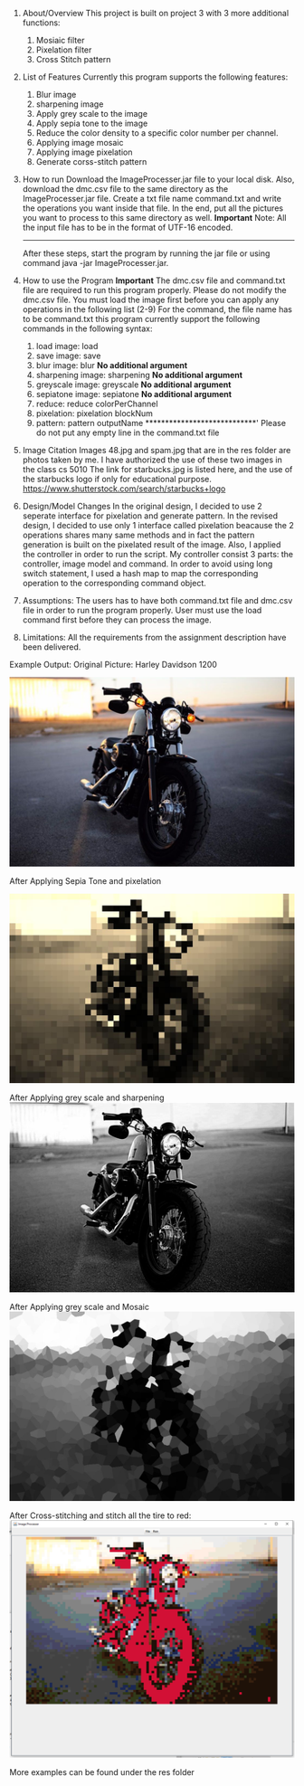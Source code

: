1. About/Overview
  This project is built on project 3 with 3 more additional functions:
    1. Mosiaic filter
    2. Pixelation filter
    3. Cross Stitch pattern

2. List of Features
    Currently this program supports the following features:
      1. Blur image
      2. sharpening image
      3. Apply grey scale to the image
      4. Apply sepia tone to the image
      5. Reduce the color density to a specific color number per channel.
      6. Applying image mosaic
      7. Applying image pixelation
      8. Generate corss-stitch pattern

3. How to run
      Download the ImageProcesser.jar file to your local disk. Also, download the dmc.csv file to the same directory as the ImageProcesser.jar file.
      Create a txt file name command.txt and write the operations you want inside that file. In the end, put all the pictures you want to process
      to this same directory as well.
      **********Important**********
      Note: All the input file has to be in the format of UTF-16 encoded.
      *****************************
      After these steps, start the program by running the jar file or using command java -jar ImageProcesser.jar.

4. How to use the Program
      **********Important**********
      The dmc.csv file and command.txt file are required to run this program properly. Please do not modify the dmc.csv file.
      You must load the image first before you can apply any operations in the following list (2-9)
      For the command, the file name has to be command.txt this program currently support the following commands in the following syntax:
      1. load image:       load <imagName>
      2. save image:       save <imageName>
      3. blur image:       blur                  ****No additional argument****
      4. sharpening        image: sharpening     ****No additional argument****
      5. greyscale image:  greyscale             ****No additional argument****
      6. sepiatone image:  sepiatone             ****No additional argument****
      7. reduce:           reduce colorPerChannel
      8. pixelation:       pixelation blockNum
      9. pattern:          pattern outputName
      ****************************'
      Please do not put any empty line in the command.txt file
5. Image Citation
      Images 48.jpg and spam.jpg that are in the res folder are photos taken by me. I have authorized the use
      of these two images in the class cs 5010
      The link for starbucks.jpg is listed here, and the use of the starbucks logo if only for educational 
      purpose.
      https://www.shutterstock.com/search/starbucks+logo

6. Design/Model Changes
      In the original design, I decided to use 2 seperate interface for pixelation and generate pattern. In the
      revised design, I decided to use only 1 interface called pixelation beacause the 2 operations shares many
      same methods and in fact the pattern generation is built on the pixelated result of the image.
      Also, I applied the controller in order to run the script. My controller consist 3 parts: the controller, 
      image model and command. In order to avoid using long switch statement, I used a hash map to map the corresponding
      operation to the corresponding command object.

7. Assumptions:
      The users has to have both command.txt file and dmc.csv file in order to run the program properly.
      User must use the load command first before they can process the image.

8. Limitations:
      All the requirements from the assignment description have been delivered.


Example Output:
    Original Picture: Harley Davidson 1200

![Image](/res/48.jpg?raw=true)
  
After Applying Sepia Tone and pixelation
  
![Image](/res/48-sepiaTone-Pixelation.jpg?raw=true)
  
After Applying grey scale and sharpening
  ![Image](/res/new48.jpg?raw=true)
  
After Applying grey scale and Mosaic
  ![Image](/res/48-mosaic-grey.jpg?raw=true)
  
After Cross-stitching and stitch all the tire to red:
![Image](/res/example-part3.png?raw=true)
  
  
  
  More examples can be found under the res folder

